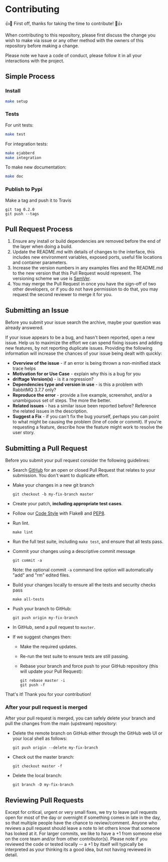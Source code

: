 # Contributing

:+1::tada: First off, thanks for taking the time to contribute! :tada::+1:


When contributing to this repository, please first discuss the change you wish to make via issue or any other method with the owners of this repository before making a change. 

Please note we have a code of conduct, please follow it in all your interactions with the project.

## Simple Process

### Install

```bash
make setup
```

### Tests

For unit tests:

```bash
make test
```

For integration tests:

```bash
make ejabberd
make integration
```

To make new documentation:

```bash
make doc
```

### Publish to Pypi

Make a tag and push it to Travis
```
git tag 0.2.0
git push --tags
```

## Pull Request Process

1. Ensure any install or build dependencies are removed before the end of the layer when doing a 
   build.
2. Update the README.md with details of changes to the interface, this includes new environment 
   variables, exposed ports, useful file locations and container parameters.
3. Increase the version numbers in any examples files and the README.md to the new version that this
   Pull Request would represent. The versioning scheme we use is [SemVer](http://semver.org/).
4. You may merge the Pull Request in once you have the sign-off of two other developers, or if you 
   do not have permission to do that, you may request the second reviewer to merge it for you.

## Submitting an Issue
Before you submit your issue search the archive, maybe your question was already answered.

If your issue appears to be a bug, and hasn't been reported, open a new issue.
Help us to maximize the effort we can spend fixing issues and adding new
features, by not reporting duplicate issues.  Providing the following information will increase the
chances of your issue being dealt with quickly:

* **Overview of the issue** - if an error is being thrown a non-minified stack trace helps
* **Motivation for or Use Case** - explain why this is a bug for you
* **driftage Version(s)** - is it a regression?
* **Dependencies type and version in use** - is this a problem with RabbitMQ 3.7.7 only?
* **Reproduce the error** - provide a live example, screenshot, and/or a unambiguous set of steps. The more the better.
* **Related issues** - has a similar issue been reported before?  Reference the related issues in the description.
* **Suggest a Fix** - if you can't fix the bug yourself, perhaps you can point to what might be
  causing the problem (line of code or commit).  If you're requesting a feature, describe how the feature might work to resolve the user story.

## Submitting a Pull Request
Before you submit your pull request consider the following guidelines:

* Search [GitHub](https://github.com/dmvieira/driftage/pulls) for an open or closed Pull Request that relates to your submission. You don't want to duplicate effort.
* Make your changes in a new git branch

     ```shell
     git checkout -b my-fix-branch master
     ```

* Create your patch, **including appropriate test cases**.
* Follow our [Code Style](https://www.pylint.org/) with Flake8 and [PEP8](https://www.python.org/dev/peps/pep-0008/).
* Run lint.

    ```
    make lint
    ```
* Run the full test suite, including `make test`,
  and ensure that all tests pass.
* Commit your changes using a descriptive commit message

     ```shell
     git commit -a
     ```
  Note: the optional commit `-a` command line option will automatically "add" and "rm" edited files.

* Build your changes locally to ensure all the tests and security checks pass

    ```shell
    make all-tests
    ```

* Push your branch to GitHub:

    ```shell
    git push origin my-fix-branch
    ```

* In GitHub, send a pull request to `master`.
* If we suggest changes then:
  * Make the required updates.
  * Re-run the test suite to ensure tests are still passing.
  * Rebase your branch and force push to your GitHub repository (this will update your Pull Request):

    ```shell
    git rebase master -i
    git push -f
    ```

That's it! Thank you for your contribution!

### After your pull request is merged

After your pull request is merged, you can safely delete your branch and pull the changes
from the main (upstream) repository:

* Delete the remote branch on GitHub either through the GitHub web UI or your local shell as follows:

    ```shell
    git push origin --delete my-fix-branch
    ```

* Check out the master branch:

    ```shell
    git checkout master -f
    ```

* Delete the local branch:

    ```shell
    git branch -D my-fix-branch
    ```

## Reviewing Pull Requests

Except for critical, urgent or very small fixes, we try to leave pull requests open for most of the day or overnight if something comes in late in the day, so that multiple people have the chance to review/comment.  Anyone who reviews a pull request should leave a note to let others know that someone has looked at it.  For larger commits, we like to have a +1 from someone else on the core team and/or from other contributor(s).  Please note if you reviewed the code or tested locally -- a +1 by itself will typically be interpreted as your thinking its a good idea, but not having reviewed in detail.
